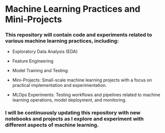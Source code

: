 # Machine Learning Practices and Mini-Projects
### This repository will contain code and experiments related to various machine learning practices, including:

* Exploratory Data Analysis (EDA)
  
* Feature Engineering
  
* Model Training and Testing
  
* Mini-Projects: Small-scale machine learning projects with a focus on practical implementation and experimentation.
  
* MLOps Experiments: Testing workflows and pipelines related to machine learning operations, model deployment, and monitoring.
  

 ###  I will be continuously updating this repository with new notebooks and projects as I explore and experiment with different aspects of machine learning.
